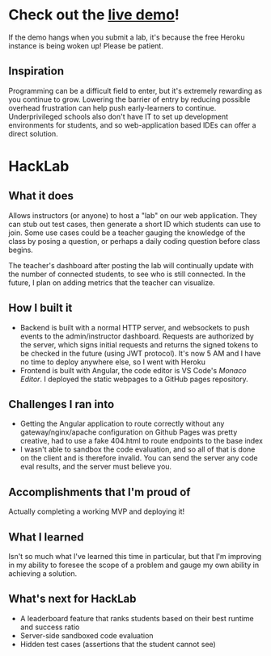 
# Check out the [live demo](https://hacklab4humanity.github.io)!

If the demo hangs when you submit a lab, it's because the free Heroku instance is being woken up! Please be patient.
## Inspiration

Programming can be a difficult field to enter, but it's extremely rewarding as you continue to grow. Lowering the barrier of entry by reducing possible overhead frustration can help push early-learners to continue. Underprivileged schools also don't have IT to set up development environments for students, and so web-application based IDEs can offer a direct solution.

# HackLab

## What it does

Allows instructors (or anyone) to host a "lab" on our web application. They can stub out test cases, then generate a short ID which students can use to join. Some use cases could be a teacher gauging the knowledge of the class by posing a question, or perhaps a daily coding question before class begins.

The teacher's dashboard after posting the lab will continually update with the number of connected students, to see who is still connected. In the future, I plan on adding metrics that the teacher can visualize.

## How I built it

- Backend is built with a normal HTTP server, and websockets to push events to the admin/instructor dashboard. Requests are authorized by the server, which signs initial requests and returns the signed tokens to be checked in the future (using JWT protocol). It's now 5 AM and I have no time to deploy anywhere else, so I went with Heroku
- Frontend is built with Angular, the code editor is VS Code's _Monaco Editor_. I deployed the static webpages to a GitHub pages repository.

## Challenges I ran into

- Getting the Angular application to route correctly without any gateway/nginx/apache configuration on Github Pages was pretty creative, had to use a fake 404.html to route endpoints to the base index
- I wasn't able to sandbox the code evaluation, and so all of that is done on the client and is therefore invalid. You can send the server any code eval results, and the server must believe you. 

## Accomplishments that I'm proud of

Actually completing a working MVP and deploying it!

## What I learned

Isn't so much what I've learned this time in particular, but that I'm improving in my ability to foresee the scope of a problem and gauge my own ability in achieving a solution.

## What's next for HackLab

- A leaderboard feature that ranks students based on their best runtime and success ratio
- Server-side sandboxed code evaluation
- Hidden test cases (assertions that the student cannot see)
